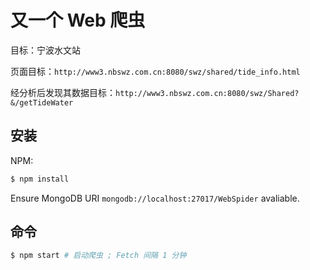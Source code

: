 # 又一个 Web 爬虫

目标：宁波水文站

页面目标：`http://www3.nbswz.com.cn:8080/swz/shared/tide_info.html`

经分析后发现其数据目标：`http://www3.nbswz.com.cn:8080/swz/Shared?&/getTideWater`

## 安装

NPM:

```bash
$ npm install
```

Ensure MongoDB URI `mongodb://localhost:27017/WebSpider` avaliable.

## 命令

```bash
$ npm start # 启动爬虫 ; Fetch 间隔 1 分钟
```